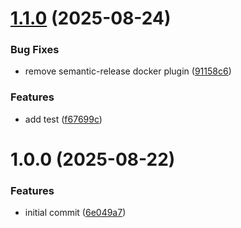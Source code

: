 # [1.1.0](https://github.com/aacebedo/hugo-deployer/compare/v1.0.0...v1.1.0) (2025-08-24)


### Bug Fixes

* remove semantic-release docker plugin ([91158c6](https://github.com/aacebedo/hugo-deployer/commit/91158c634dcaa91c8344313a96182b130fd6a5b5))


### Features

* add test ([f67699c](https://github.com/aacebedo/hugo-deployer/commit/f67699c5d15f4099ece4e34b3c0552effbb40e56))

# 1.0.0 (2025-08-22)


### Features

* initial commit ([6e049a7](https://github.com/aacebedo/hugo-deployer/commit/6e049a7db87e6049a181d4ab5cc291f3b6b86277))
